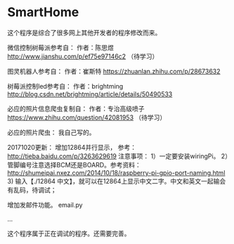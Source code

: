# SmartHome
这个程序是综合了很多网上其他开发者的程序修改而来。

微信控制树莓派参考自：
作者：陈思煜
http://www.jianshu.com/p/ef75e97146c2
（待学习）

图灵机器人参考自：
作者：崔斯特
https://zhuanlan.zhihu.com/p/28673632

树莓派控制led参考自：
作者：brightming
http://blog.csdn.net/brightming/article/details/50490533

必应的照片信息爬虫复制自：
作者：专治高级喷子
https://www.zhihu.com/question/42081953
（待学习）

必应的照片爬虫：
我自己写的。

20171020更新：
增加12864并行显示，
参考：http://tieba.baidu.com/p/3263629619
注意事项：
1）一定要安装wiringPi。
2）管脚编号注意选择BCM还是BOARD。参考资料：http://shumeipai.nxez.com/2014/10/18/raspberry-pi-gpio-port-naming.html
3) 输入【./12864 中文】，就可以在12864上显示中文二字。中文和英文一起输会有乱码，待调试；


增加发邮件功能。
email.py

...

这个程序属于正在调试的程序。还需要完善。


